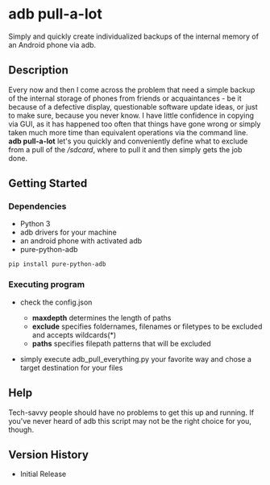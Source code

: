 # adb pull-a-lot

Simply and quickly create individualized backups of the internal memory of an Android phone via adb.

## Description

Every now and then I come across the problem that need a simple backup of the internal storage of phones from friends or acquaintances - be it because of a defective display, questionable software update ideas, or just to make sure, because you never know.
I have little confidence in copying via GUI, as it has happened too often that things have gone wrong or simply taken much more time than equivalent operations via the command line.
**adb pull-a-lot** let's you quickly and conveniently define what to exclude from a pull of the _/sdcard_, where to pull it and then simply gets the job done.

## Getting Started

### Dependencies

- Python 3
- adb drivers for your machine
- an android phone with activated adb
- pure-python-adb

```
pip install pure-python-adb
```

### Executing program

- check the config.json

  - **maxdepth** determines the length of paths
  - **exclude** specifies foldernames, filenames or filetypes to be excluded and accepts wildcards(\*)
  - **paths** specifies filepath patterns that will be excluded

- simply execute adb_pull_everything.py your favorite way and chose a target destination for your files

## Help

Tech-savvy people should have no problems to get this up and running.
If you've never heard of adb this script may not be the right choice for you, though.

## Version History

- Initial Release

